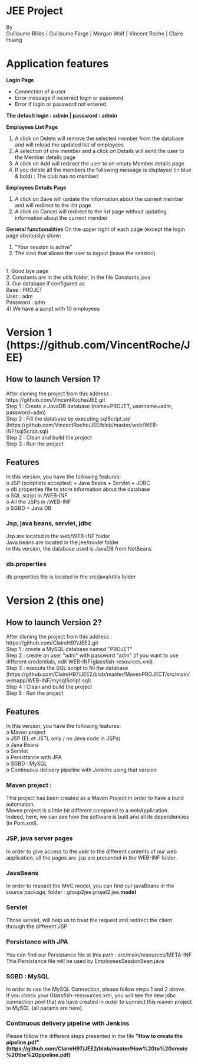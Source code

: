 # JEE Project
By <br>
Guillaume Billès | Guillaume Farge | Morgan Wolf | Vincent Roche | Claire Huang<br>

<h1>Application features</h1>

<b>Login Page</b><br>
- Connection of a user <br>
- Error message if incorrect login or password <br>
- Error if login or password not entered <br>

<b>The default login : admin | password : admin</b>

<b>Employees List Page</b><br>
1) A click on Delete will remove the selected member from the database and will reload the updated list of employees<br>
2) A selection of one member and a click on Details will send the user to the Member details page<br>
3) A click on Add will redirect the user to an empty Member details page<br>
4) If you delete all the members the following message is displayed (in blue & bold) : The club has no member!<br> 

<b>Employees Details Page</b><br>
1) A click on Save will update the information about the current member and will redirect to the list page<br>
2) A click on Cancel will redirect to the list page without updating information about the current member<br>

<b>General functionalities</b>
On the upper right of each page (except the login page obviously) show: <br>
1) "Your session is active" <br>
2) The icon that allows the user to logout (leave the session)<br>
<br>
1. Good bye page<br>
2. Constants are in the utils folder, in the file Constants.java<br>
3. Our database if configured as <br>
Base : PROJET<br>
User : adm<br>
Password : adm<br>
4) We have a script with 10 employees<br>

<h1>Version 1 (https://github.com/VincentRoche/JEE)</h1>
<h2>How to launch Version 1?</h2>
After cloning the project from this address : https://github.com/VincentRoche/JEE.git<br>
Step 1 : Create a JavaDB database (name=PROJET, username=adm, password=adm)<br>
Step 2 : Fill the database by executing sqlScript.sql (https://github.com/VincentRoche/JEE/blob/master/web/WEB-INF/sqlScript.sql)<br>
Step 2 : Clean and build the project<br>
Step 3 : Run the project

<h2>Features</h2>
In this version, you have the following features: <br>
o JSP (scriptlets accepted) + Java Beans + Servlet + JDBC<br>
o db.properties file to store information about the database <br>
o SQL script in /WEB-INF<br>
o All the JSPs in /WEB-INF <br>
o SGBD = Java DB<br>

<h3>Jsp, java beans, servlet, jdbc</h3>
Jsp are located in the web/WEB-INF folder<br>
Java beans are located in the jee/model folder<br>
In this version, the database used is JavaDB from NetBeans
<h3>db.properties</h3>
db.properties file is located in the src/java/utils folder<br>


<h1>Version 2 (this one)</h1>
<h2>How to launch Version 2?</h2>
After cloning the project from this address : https://github.com/ClaireH97/JEE2.git<br>
Step 1 : create a MySQL database named "PROJET"<br>
Step 2 : create an user "adm" with password "adm" (if you want to use different credentials, edit WEB-INF/glassfish-resources.xml)<br>
Step 3 : execute the SQL script to fill the database (https://github.com/ClaireH97/JEE2/blob/master/MavenPROJECT/src/main/webapp/WEB-INF/mysqlScript.sql)<br>
Step 4 : Clean and build the project<br>
Step 5 : Run the project

<h2>Features</h2>
In this version, you have the following features:<br>
o Maven project <br>
o JSP (EL et JSTL only / no Java code in JSPs)<br>
o Java Beans <br>
o Servlet <br>
o Persistance with JPA<br>
o SGBD : MySQL <br>
o Continuous delivery pipeline with Jenkins using that version<br>

<h3>Maven project :</h3>
This project has been created as a Maven Project in order to have a build automation.<br>
Maven project is a little bit different compared to a webApplication.<br>
Indeed, here, we can see how the software is built and all its dependencies (in Pom.xml).<br>

<h3>JSP, java server pages</h3>
In order to give access to the user to the different contents of our web application, all the pages are .jsp are presented in the WEB-INF folder.

<h3>JavaBeans</h3>
In order to respect the MVC model, you can find our javaBeans in the source package, folder : group2jee.projet2.jee.<b>model</b>

<h3>Servlet</h3>
Those servlet, will help us to treat the request and redirect the client through the different JSP 

<h3>Persistance with JPA </h3>
You can find our Persistance file at this path : src/main/resources/META-INF<br>
This Persistance file will be used by EmployeesSessionBean.java<br>

<h3>SGBD : MySQL</h3>
In order to use the MySQL Connection, please follow steps 1 and 2 above. <br>
If you check your Glassfish-ressources.xml, you will see the new jdbc connection pool that we have created in order to connect this maven project to MySQL (all params are here).

<h3>Continuous delivery pipeline with Jenkins</h3>
Please follow the different steps presented in the file <b>"How to create the pipeline.pdf" (https://github.com/ClaireH97/JEE2/blob/master/How%20to%20create%20the%20pipeline.pdf)</b>
